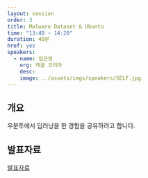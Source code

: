```yaml
---
layout: session
order: 3
title: Malware Dataset & Ubuntu
time: "13:40 ~ 14:20"
duration: 40분
href: yes
speakers:
  - name: 임근영
    org: 캐글 코리아
    desc:
    image: ../assets/imgs/speakers/SELF.jpg
---
```

## 개요
우분투에서 딥러닝을 한 경험을 공유하려고 합니다.

## 발표자료
<a class="btn btn-primary" href="https://www.slideshare.net/UbuntuKorea/malware-dataset-ubuntu" role="button"><i class="fas fa-paperclip"></i> 발표자료</a>
